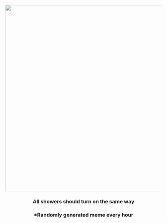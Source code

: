<p align="center">
        <img src="https://i.redd.it/gr77e89pq2991.gif" width="600" height="600">
        </p>
        <h3 align="center">All showers should turn on the same way</h3>
        <h3 align="center">*Randomly generated meme every hour</h3>
    